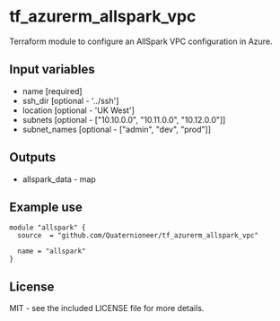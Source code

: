 # tf_azurerm_allspark_vpc
Terraform module to configure an AllSpark VPC configuration in Azure.

## Input variables
  * name [required]
  * ssh_dir [optional - '../ssh']
  * location [optional - 'UK West']
  * subnets [optional - ["10.10.0.0", "10.11.0.0", "10.12.0.0"]]
  * subnet_names [optional - ["admin", "dev", "prod"]]


## Outputs
  * allspark_data - map


## Example use

    module "allspark" {
      source  = "github.com/Quaternioneer/tf_azurerm_allspark_vpc"

      name = "allspark"
    }


## License

MIT - see the included LICENSE file for more details.
